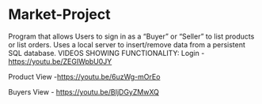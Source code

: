 # Market-Project
Program that allows Users to sign in as a “Buyer” or “Seller” to list products or list orders. Uses a local server to insert/remove data from a persistent SQL database.
VIDEOS SHOWING FUNCTIONALITY:
Login - https://youtu.be/ZEGIWpbU0JY

Product View -https://youtu.be/6uzWg-mOrEo

Buyers View - https://youtu.be/BIjDGyZMwXQ
